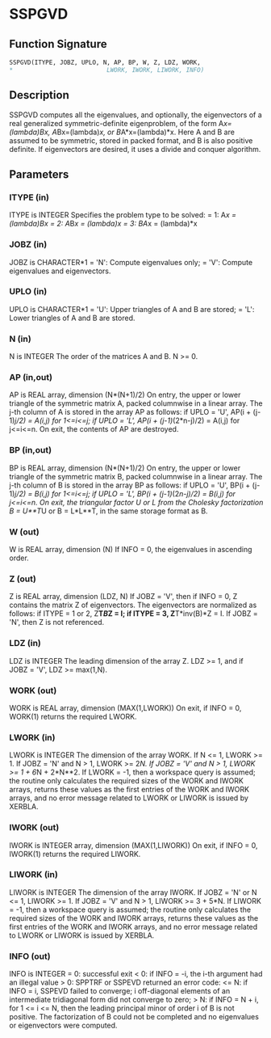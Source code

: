 # SSPGVD

## Function Signature

```fortran
SSPGVD(ITYPE, JOBZ, UPLO, N, AP, BP, W, Z, LDZ, WORK,
*                          LWORK, IWORK, LIWORK, INFO)
```

## Description


 SSPGVD computes all the eigenvalues, and optionally, the eigenvectors
 of a real generalized symmetric-definite eigenproblem, of the form
 A*x=(lambda)*B*x,  A*Bx=(lambda)*x,  or B*A*x=(lambda)*x.  Here A and
 B are assumed to be symmetric, stored in packed format, and B is also
 positive definite.
 If eigenvectors are desired, it uses a divide and conquer algorithm.


## Parameters

### ITYPE (in)

ITYPE is INTEGER Specifies the problem type to be solved: = 1: A*x = (lambda)*B*x = 2: A*B*x = (lambda)*x = 3: B*A*x = (lambda)*x

### JOBZ (in)

JOBZ is CHARACTER*1 = 'N': Compute eigenvalues only; = 'V': Compute eigenvalues and eigenvectors.

### UPLO (in)

UPLO is CHARACTER*1 = 'U': Upper triangles of A and B are stored; = 'L': Lower triangles of A and B are stored.

### N (in)

N is INTEGER The order of the matrices A and B. N >= 0.

### AP (in,out)

AP is REAL array, dimension (N*(N+1)/2) On entry, the upper or lower triangle of the symmetric matrix A, packed columnwise in a linear array. The j-th column of A is stored in the array AP as follows: if UPLO = 'U', AP(i + (j-1)*j/2) = A(i,j) for 1<=i<=j; if UPLO = 'L', AP(i + (j-1)*(2*n-j)/2) = A(i,j) for j<=i<=n. On exit, the contents of AP are destroyed.

### BP (in,out)

BP is REAL array, dimension (N*(N+1)/2) On entry, the upper or lower triangle of the symmetric matrix B, packed columnwise in a linear array. The j-th column of B is stored in the array BP as follows: if UPLO = 'U', BP(i + (j-1)*j/2) = B(i,j) for 1<=i<=j; if UPLO = 'L', BP(i + (j-1)*(2*n-j)/2) = B(i,j) for j<=i<=n. On exit, the triangular factor U or L from the Cholesky factorization B = U**T*U or B = L*L**T, in the same storage format as B.

### W (out)

W is REAL array, dimension (N) If INFO = 0, the eigenvalues in ascending order.

### Z (out)

Z is REAL array, dimension (LDZ, N) If JOBZ = 'V', then if INFO = 0, Z contains the matrix Z of eigenvectors. The eigenvectors are normalized as follows: if ITYPE = 1 or 2, Z**T*B*Z = I; if ITYPE = 3, Z**T*inv(B)*Z = I. If JOBZ = 'N', then Z is not referenced.

### LDZ (in)

LDZ is INTEGER The leading dimension of the array Z. LDZ >= 1, and if JOBZ = 'V', LDZ >= max(1,N).

### WORK (out)

WORK is REAL array, dimension (MAX(1,LWORK)) On exit, if INFO = 0, WORK(1) returns the required LWORK.

### LWORK (in)

LWORK is INTEGER The dimension of the array WORK. If N <= 1, LWORK >= 1. If JOBZ = 'N' and N > 1, LWORK >= 2*N. If JOBZ = 'V' and N > 1, LWORK >= 1 + 6*N + 2*N**2. If LWORK = -1, then a workspace query is assumed; the routine only calculates the required sizes of the WORK and IWORK arrays, returns these values as the first entries of the WORK and IWORK arrays, and no error message related to LWORK or LIWORK is issued by XERBLA.

### IWORK (out)

IWORK is INTEGER array, dimension (MAX(1,LIWORK)) On exit, if INFO = 0, IWORK(1) returns the required LIWORK.

### LIWORK (in)

LIWORK is INTEGER The dimension of the array IWORK. If JOBZ = 'N' or N <= 1, LIWORK >= 1. If JOBZ = 'V' and N > 1, LIWORK >= 3 + 5*N. If LIWORK = -1, then a workspace query is assumed; the routine only calculates the required sizes of the WORK and IWORK arrays, returns these values as the first entries of the WORK and IWORK arrays, and no error message related to LWORK or LIWORK is issued by XERBLA.

### INFO (out)

INFO is INTEGER = 0: successful exit < 0: if INFO = -i, the i-th argument had an illegal value > 0: SPPTRF or SSPEVD returned an error code: <= N: if INFO = i, SSPEVD failed to converge; i off-diagonal elements of an intermediate tridiagonal form did not converge to zero; > N: if INFO = N + i, for 1 <= i <= N, then the leading principal minor of order i of B is not positive. The factorization of B could not be completed and no eigenvalues or eigenvectors were computed.

